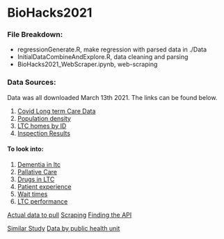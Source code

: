 # BioHacks2021

### File Breakdown: 
 
- regressionGenerate.R, make regression with parsed data in ./Data
- InitialDataCombineAndExplore.R, data cleaning and parsing
- BioHacks2021_WebScraper.ipynb, web-scraping

### Data Sources: 

Data was all downloaded March 13th 2021. The links can be found below. 

1. [Covid Long term Care Data](https://data.ontario.ca/en/dataset/long-term-care-home-covid-19-data)
2. [Population density](https://simplemaps.com/data/canada-cities)
3. [LTC homes by ID](http://publicreporting.ltchomes.net/en-ca/homeprofile.aspx?Home=2301&tab=1)
4. [Inspection Results](https://apps.mohltc.ca/ltchomes/detail.php?id=2728&lang=en)

#### To look into:

1. [Dementia in ltc](https://www.cihi.ca/en/dementia-in-canada/dementia-care-across-the-health-system/dementia-in-long-term-care)
2. [Pallative Care](https://www.cihi.ca/en/dementia-in-canada/spotlight-on-dementia-issues/palliative-and-end-of-life-care)
3. [Drugs in LTC](https://www.cihi.ca/sites/default/files/antipsychotics_in_ltc_publicsummary_en_0.pdf)
4. [Patient experience](https://www.cihi.ca/sites/default/files/patient_reportedexpmeasuresltc-en_web_1.pdf) 
5. [Wait times](https://www.hqontario.ca/System-Performance/Long-Term-Care-Home-Performance/Wait-Times) 
6. [LTC performance](https://www.hqontario.ca/System-Performance/Long-Term-Care-Home-Performance/Falls)

[Actual data to pull](https://www.hqontario.ca/System-Performance/Long-Term-Care-Home-Performance) 
[Scraping](https://www.freecodecamp.org/news/client-side-web-scraping-with-javascript-using-jquery-and-regex-5b57a271cb86/)
[Finding the API](http://www.gregreda.com/2015/02/15/web-scraping-finding-the-api/) 

[Similar Study](https://www.cmaj.ca/content/192/33/E946.short)
[Data by public health unit](https://data.ontario.ca/dataset/status-of-covid-19-cases-in-ontario-by-public-health-unit-phu)
